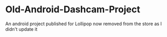 # Old-Android-Dashcam-Project
An android project published for Lollipop now removed from the store as I didn't update it
